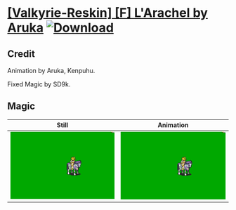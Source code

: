 # [\[Valkyrie-Reskin\] \[F\] L'Arachel by Aruka](./) [![Download](https://img.shields.io/badge/Download--red?style=social&logo=github)](https://minhaskamal.github.io/DownGit/#/home?url=https://github.com/Klokinator/FE-Repo/tree/main/Battle%20Animations%2FMounted%20-%20Valks%2C%20MKs%2C%20Magi%2F%5BValkyrie-Reskin%5D%20%5BF%5D%20L'Arachel%20by%20Aruka%2F6.%20Magic%20(Fixed))

## Credit

Animation by Aruka, Kenpuhu.

Fixed Magic by SD9k.

## Magic

| Still | Animation |
| :---: | :-------: |
| ![Magic still](./Magic_000.png) | ![Magic animation](./Magic.gif) |
